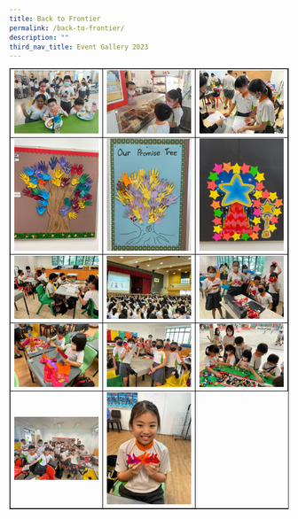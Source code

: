 ```yaml
---
title: Back to Frontier
permalink: /back-to-frontier/
description: ""
third_nav_title: Event Gallery 2023
---
```


<table class="table table-responsive table-bordered" border="" cellpadding="10"><tbody><tr style="height: 20px;"><td style="width: 33.333%; text-align: center; border:1px solid black;">
<img src="/images/b2f 1.jpg" style="width: 100%;">
<td style="width: 33.33%; text-align: center; border:1px solid black;">
<img src="/images/b2f 2.jpg" style="width: 100%;">
<td style="width: 33.33%; text-align: center; border:1px solid black;">
<img src="/images/b2f 3.jpg" style="width: 100%;">
<tr style="height: 20px;"><td style="width: 33.333%; text-align: center; border:1px solid black;">
<img src="/images/b2f 5.jpg" style="width: 100%;">
<td style="width: 33.33%; text-align: center; border:1px solid black;">
<img src="/images/b2f 6.jpg" style="width: 100%;">
<td style="width: 33.33%; text-align: center; border:1px solid black;">
<img src="/images/b2f 8.jpg" style="width: 100%;">
<tr style="height: 20px;"><td style="width: 33.333%; text-align: center; border:1px solid black;">
<img src="/images/b2f 4.jpg" style="width: 100%;">
<td style="width: 33.33%; text-align: center; border:1px solid black;">
<img src="/images/b2f 7.jpg" style="width: 100%;">
<td style="width: 33.33%; text-align: center; border:1px solid black;">
<img src="/images/b2f 9.jpg" style="width: 100%;">
<tr style="height: 20px;"><td style="width: 33.333%; text-align: center; border:1px solid black;">
<img src="/images/b2f 10.jpg" style="width: 100%;">
<td style="width: 33.33%; text-align: center; border:1px solid black;">
<img src="/images/b2f 11.jpg" style="width: 100%;">
<td style="width: 33.33%; text-align: center; border:1px solid black;">
<img src="/images/b2f 12.jpg" style="width: 100%;">
<tr style="height: 20px;"><td style="width: 33.333%; text-align: center; border:1px solid black;">
<img src="/images/b2f 13.jpg" style="width: 100%;">
<td style="width: 33.33%; text-align: center; border:1px solid black;">
<img src="/images/b2f 14.jpg" style="width: 100%;">